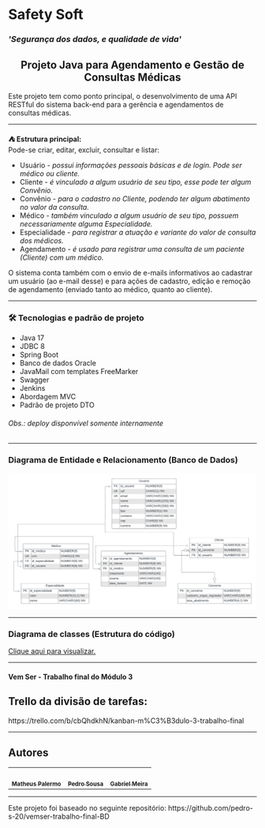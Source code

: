 # Safety Soft
<h3> <i> 'Segurança dos dados, e qualidade de vida' </i> </h3>
<h2 style="text-align: center" >Projeto Java para Agendamento e Gestão de Consultas Médicas</h2>

<p>
    Este projeto tem como ponto principal, o desenvolvimento de uma API RESTful do sistema back-end para a gerência e agendamentos de consultas médicas.
</p>
<hr>
<p>
    <strong> ⛺ Estrutura principal:</strong>
    <br>Pode-se criar, editar, excluir, consultar e listar:
    <ul>
        <li>Usuário - <i>possui informações pessoais básicas e de login. Pode ser médico ou cliente.</i></li>
        <li>Cliente - <i>é vinculado a algum usuário de seu tipo, esse pode ter algum Convênio.</i></li>
        <li>Convênio - <i>para o cadastro no Cliente, podendo ter algum abatimento no valor da consulta.</i></li>
        <li>Médico - <i>também vinculado a algum usuário de seu tipo, possuem necessariamente alguma Especialidade.</i></li>
        <li>Especialidade - <i>para registrar a atuação e variante do valor de consulta dos médicos.</i></li>
        <li>Agendamento - <i>é usado para registrar uma consulta de um paciente (Cliente) com um médico.</i></li>
    </ul>
    O sistema conta também com o envio de e-mails informativos ao cadastrar um usuário (ao e-mail desse) e para ações de cadastro, edição e remoção de agendamento (enviado tanto ao médico, quanto ao cliente).
</p>
<hr>

### 🛠 Tecnologias e padrão de projeto
<ul>
    <li>Java 17</li>
    <li>JDBC 8</li>
    <li>Spring Boot</li>
    <li>Banco de dados Oracle</li>
    <li>JavaMail com templates FreeMarker</li>
    <li>Swagger</li>
    <li>Jenkins</li>
    <li>Abordagem MVC</li>
    <li>Padrão de projeto DTO</li>
</ul>
<h6><i> Obs.: deploy disponvível somente internamente</i></h6>
<hr>

### Diagrama de Entidade e Relacionamento (Banco de Dados)
<img src="docs/ER.png">

<hr>

### Diagrama de classes (Estrutura do código)

<a href="docs/Diagrama_de_Classes.png">Clique aqui para visualizar.</a>

<hr>

#### Vem Ser - Trabalho final do Módulo 3
## Trello da divisão de tarefas:
<p>https://trello.com/b/cbQhdkhN/kanban-m%C3%B3dulo-3-trabalho-final</p>

<hr>
<h2>Autores</h2> 
<table>
  <tr>
    <td align="center"><a href="https://github.com/matheus1629"><img style="border-radius: 50%;" src="https://avatars.githubusercontent.com/u/89110918?v=4" width="100px;" alt=""/><br /><sub><b>Matheus Palermo</b></sub></a><br /></td>
    <td align="center"><a href="https://github.com/pedro-s-20"><img style="border-radius: 50%;" src="https://avatars.githubusercontent.com/u/63027972?v=4" width="100px;" alt=""/><br /><sub><b>Pedro Sousa</b></sub></a><br /></td>
    <td align="center"><a href="https://github.com/Gabriel-Gomes-Meira"><img style="border-radius: 50%;" src="https://avatars.githubusercontent.com/u/62515106?v=4" width="100px;" alt=""/><br /><sub><b>Gabriel Meira</b></sub></a><br /></td>
  </tr>
</table>

<hr>
<p>Este projeto foi baseado no seguinte repositório: https://github.com/pedro-s-20/vemser-trabalho-final-BD</p>
